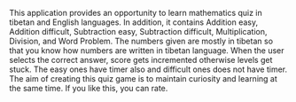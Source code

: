 This application provides an opportunity to learn mathematics quiz in tibetan and English languages. In addition, it contains
Addition easy, Addition difficult, Subtraction easy, Subtraction difficult, Multiplication, Division, and Word Problem.
The numbers given are mostly in tibetan so that you know how numbers are written in tibetan language. When the user selects the correct answer, score gets incremented otherwise levels get stuck. The easy ones have timer also and difficult ones does not have timer.
The aim of creating this quiz game is to maintain curiosity and learning at the same time. If you like this, you can rate.

